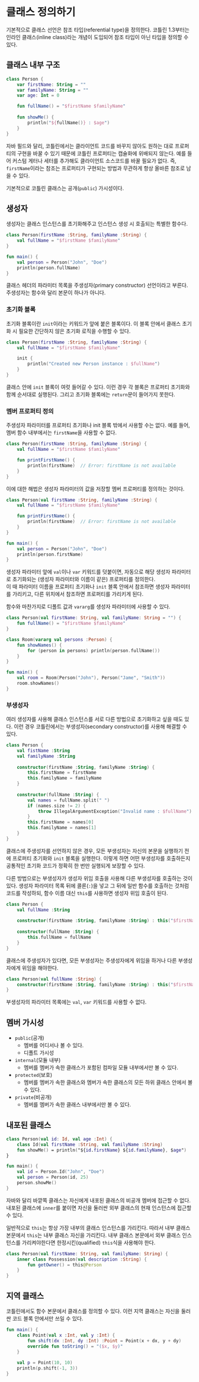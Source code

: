 # 클래스 정의하기
기본적으로 클래스 선언은 참조 타입(referential type)을 정의한다. 코틀린 1.3부터는 인라인 클래스(inline class)라는 개념이 도입되어 참조 타입이 아닌 타입을 정의할 수 있다.

## 클래스 내부 구조
```kotlin
class Person {
    var firstName: String = ""
    var familyName: String = ""
    var age: Int = 0

    fun fullName() = "$firstName $familyName"
    
    fun showMe() {
        println("${fullName()} : $age")
    }
}
```
자바 필드와 달리, 코틀린에서는 클라이언트 코드를 바꾸지 않아도 원하는 대로 프로퍼티의 구현을 바꿀 수 있기 때문에 코틀린 프로퍼티는 캡슐화에 위배되지 않는다.
예를 들어 커스텀 게터나 세터를 추가해도 클라이언트 소스코드를 바꿀 필요가 없다.
즉, `firstName`이라는 참조는 프로퍼티가 구현되는 방법과 무관하게 항상 올바른 참조로 남을 수 있다.

기본적으로 코틀린 클래스는 공개(`public`) 가시성이다.

## 생성자
생성자는 클래스 인스턴스를 초기화해주고 인스턴스 생성 시 호출되는 특별한 함수다.
```kotlin
class Person(firstName :String, familyName :String) {
    val fullName = "$firstName $familyName"
}

fun main() {
    val person = Person("John", "Doe")
    println(person.fullName)
}
```
클래스 헤더의 파라미터 목록을 주생성자(primary constructor) 선언이라고 부른다. 
주생성자는 함수와 달리 본문이 하나가 아니다.

### 초기화 블록
초기화 블록이란 `init`이라는 키워드가 앞에 붙은 블록이다. 이 블록 안에서 클래스 초기화 시 필요한 간단하지 않은 초기화 로직을 수행할 수 있다.
```kotlin
class Person(firstName :String, familyName :String) {
    val fullName = "$firstName $familyName"

    init {
        println("Created new Person instance : $fullName")
    }
}
```
클래스 안에 `init` 블록이 여럿 들어갈 수 있다. 이런 경우 각 블록은 프로퍼티 초기화와 함께 순서대로 실행된다.
그리고 초기화 블록에는 `return`문이 들어가지 못한다.

### 멤버 프로퍼티 정의
주생성자 파라미터를 프로퍼티 초기화나 init 블록 밖에서 사용할 수는 없다.
예를 들어, 멤버 함수 내부에서는 `firstName`을 사용할 수 없다.
```kotlin
class Person(firstName :String, familyName :String) {
    val fullName = "$firstName $familyName"

    fun printFirstName() {
        println(firstName)  // Error: firstName is not available
    }
}
```
이에 대한 해법은 생성자 파라미터의 값을 저장할 멤버 프로퍼티를 정의하는 것이다.
```kotlin
class Person(val firstName :String, familyName :String) {
    val fullName = "$firstName $familyName"

    fun printFirstName() {
        println(firstName)  // Error: firstName is not available
    }
}

fun main() {
    val person = Person("John", "Doe")
    println(person.firstName)
}
```
생성자 파라미터 앞에 `val`이나 `var` 키워드를 덧붙이면, 자동으로 해당 생성자 파라미터로 초기화되는 (생성자 파라미터와 이름이 같은) 프로퍼티를 정의한다.<br>
이 때 파라미터 이름을 프로퍼티 초기화나 `init` 블록 안에서 참조하면 생성자 파라미터를 가리키고, 다른 위치에서 참조하면 프로퍼티를 가리키게 된다.

함수와 마찬가지로 디폴트 값과 `vararg`를 생성자 파라미터에 사용할 수 있다.
```kotlin
class Person(val firstName: String, val familyName: String = "") {
    fun fullName() = "$firstName $familyName"
}

class Room(vararg val persons :Person) {
    fun showNames() {
        for (person in persons) println(person.fullName())
    }
}

fun main() {
    val room = Room(Person("John"), Person("Jame", "Smith"))
    room.showNames()
}
```

### 부생성자
여러 생성자를 사용해 클래스 인스턴스를 서로 다른 방법으로 초기화하고 싶을 때도 있다. 이런 경우 코틀린에서는 부생성자(secondary constructor)를 사용해 해결할 수 있다.
```kotlin
class Person {
    val fistName :String
    val familyName :String
    
    constructor(firstName :String, familyName :String) {
        this.firstName = firstName
        this.familyName = familyName
    }
    
    constructor(fullName :String) {
        val names = fullName.split(" ")
        if (names.size != 2) {
            throw IllegalArgumentException("Invalid name : $fullName")
        }
        this.firstName = names[0]
        this.familyName = names[1]
    }
}
```
클래스에 주생성자를 선언하지 않은 경우, 모든 부생성자는 자신의 본문을 실행하기 전에 프로퍼티 초기화와 `init` 블록을 실행한다.
이렇게 하면 어떤 부생성자를 호출하든지 공통적인 초기화 코드가 정확히 한 번만 실행되게 보장할 수 있다.

다른 방법으로는 부생성자가 생성자 위임 호출을 사용해 다른 부생성자를 호출하는 것이 있다.
생성자 파라미터 목록 뒤에 콜론(`:`)을 넣고 그 뒤에 일반 함수를 호출하는 것처럼 코드를 작성하되, 함수 이름 대신 `this`를 사용하면 생성자 위임 호출이 된다.
```kotlin
class Person {
    val fullName :String
    
    constructor(firstName :String, familyName :String) : this("$firstName $familyName")
    
    constructor(fullName :String) {
        this.fullName = fullName
    }
}
```

클래스에 주생성자가 있다면, 모든 부생성자는 주생성자에게 위임을 하거나 다른 부생성자에게 위임을 해야한다.
```kotlin
class Person(val fullName :String) {
    constructor(firstName :String, familyName :String) : this("$firstName $familyName")
}
```

부생성자의 파라미터 목록에는 `val`, `var` 키워드를 사용할 수 없다.


## 멤버 가시성
* `public`(공개)
  * 멤버를 어디서나 볼 수 있다.
  * 디폴트 가시성
* `internal`(모듈 내부)
  * 멤버를 멤버가 속한 클래스가 포함된 컴파일 모듈 내부에서만 볼 수 있다.
* `protected`(보호)
  * 멤버를 멤버가 속한 클래스와 멤버가 속한 클래스의 모든 하위 클래스 안에서 볼 수 있다.
* `private`(비공개)
  * 멤버를 멤버가 속한 클래스 내부에서만 볼 수 있다.


## 내포된 클래스
```kotlin
class Person(val id: Id, val age :Int) {
    class Id(val firstName :String, val familyName :String)
    fun showMe() = println("${id.firstName} ${id.familyName}, $age")
}

fun main() {
    val id = Person.Id("John", "Doe")
    val person = Person(id, 25)
    person.showMe()
}
```
자바와 달리 바깥쪽 클래스는 자신에게 내포된 클래스의 비공개 멤버에 접근할 수 없다.
내포된 클래스에 `inner`를 붙이면 자신을 둘러싼 외부 클래스의 현재 인스턴스에 접근할 수 있다.

일반적으로 `this`는 항상 가장 내부의 클래스 인스턴스를 가리킨다. 따라서 내부 클래스 본문에서 `this`는 내부 클래스 자신을 가리킨다.
내부 클래스 본문에서 외부 클래스 인스턴스를 가리켜야한다면 한정시킨(qualified) `this`식을 사용해야 한다.
```kotlin
class Person(val firstName: String, val familyName: String) {
    inner class Possession(val description :String) {
        fun getOwner() = this@Person
    }
} 
```


## 지역 클래스
코틀린에서도 함수 본문에서 클래스를 정의할 수 있다. 이런 지역 클래스는 자신을 둘러싼 코드 블록 안에서만 쓰일 수 있다.
```kotlin
fun main() {
    class Point(val x :Int, val y :Int) {
        fun shift(dx :Int, dy :Int) :Point = Point(x + dx, y + dy)
        override fun toString() = "($x, $y)"
    }
  
    val p = Point(10, 10)
    println(p.shift(-1, 3))
}
```





